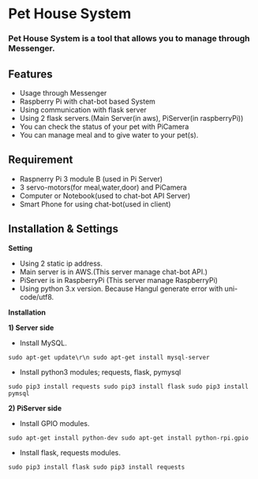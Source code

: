 # Pet House System
### Pet House System is a tool that allows you to manage through Messenger.

## **Features**
 - Usage through Messenger
 - Raspberry Pi with chat-bot based System
 - Using communication with flask server
 - Using 2 flask servers.(Main Server(in aws), PiServer(in raspberryPi))
 - You can check the status of your pet with PiCamera
 - You can manage meal and to give water to your pet(s).
 
## **Requirement**
 - Raspnerry Pi 3 module B (used in Pi Server)
 - 3 servo-motors(for meal,water,door) and PiCamera
 - Computer or Notebook(used to chat-bot API Server)
 - Smart Phone for using chat-bot(used in client)

## **Installation & Settings**

 **Setting**
 - Using 2 static ip address.
 - Main server is in AWS.(This server manage chat-bot API.)
 - PiServer is in RaspberryPi (This server manage RaspberryPi)
 - Using python 3.x version. Because Hangul generate error with uni-code/utf8.
 
 **Installation**
 
 **1) Server side**
  - Install MySQL.
  
  `sudo apt-get update\r\n
  sudo apt-get install mysql-server`
  
  - Install python3 modules; requests, flask, pymysql 
  
  `sudo pip3 install requests
   sudo pip3 install flask
   sudo pip3 install pymsql`
   
 **2) PiServer side**
  - Install GPIO modules.
  
  `sudo apt-get install python-dev
   sudo apt-get install python-rpi.gpio`
   
  - Install flask, requests modules.
  
  `sudo pip3 install flask
   sudo pip3 install requests`
